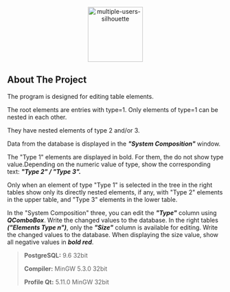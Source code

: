 
<p align="center">
  <a href="https://github.com/imitatehappiness/QtSystemElementEditor">
      <img width="128" alt="multiple-users-silhouette" src="https://cdn-icons-png.flaticon.com/512/9693/9693552.png">
  </a>
  <h3 align="center"></h3>
</p>

## About The Project

The program is designed for editing table elements.

The root elements are entries with type=1. Only elements of type=1 can be nested in each other. 

They have nested elements of type 2 and/or 3.

Data from the database is displayed in the ***"System Composition"*** window.

The "Type 1" elements are displayed in bold. For them, the do not show type value.Depending on the numeric value of type, show the corresponding text: ***"Type 2" / "Type 3".***

Only when an element of type "Type 1" is selected in the tree in the right tables
show only its directly nested elements, if any, with "Type 2" elements in the upper table, and "Type 3" elements in the lower table.

In the "System Composition" three, you can edit the ***"Type"*** column using ***QComboBox***. Write the changed values to the database. In the right tables ***("Elements Type n")***, only the ***"Size"*** column is available for editing. Write the changed values to the database. When displaying the size value, show all negative values in ***bold red***.

>**PostgreSQL:**  9.6 32bit
>
>**Compiler:**  MinGW 5.3.0 32bit
>
>**Profile Qt:**  5.11.0 MinGW 32bit



